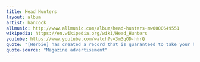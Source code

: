 ```yaml
---
title: Head Hunters
layout: album
artist: hancock
allmusic: http://www.allmusic.com/album/head-hunters-mw0000649551
wikipedia: https://en.wikipedia.org/wiki/Head_Hunters
youtube: https://www.youtube.com/watch?v=3m3qOD-hhrQ
quote: "[Herbie] has created a record that is guaranteed to take your head farther into outer space. And your body one step closer to home."
quote-source: "Magazine advertisement"
---
```

